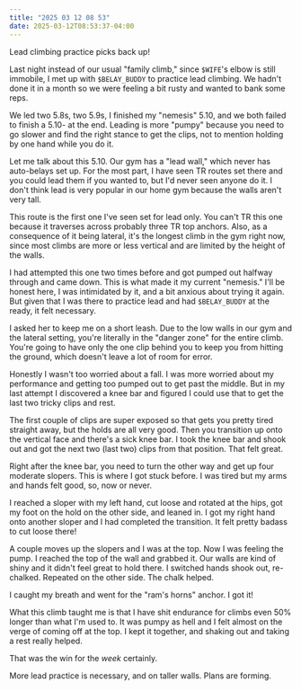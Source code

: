 ```yaml
---
title: "2025 03 12 08 53"
date: 2025-03-12T08:53:37-04:00
---
```


Lead climbing practice picks back up!<!--more-->

Last night instead of our usual "family climb," since `$WIFE`'s elbow is still
immobile, I met up with `$BELAY_BUDDY` to practice lead climbing. We hadn't done
it in a month so we were feeling a bit rusty and wanted to bank some reps.

We led two 5.8s, two 5.9s, I finished my "nemesis" 5.10, and we both failed to
finish a 5.10- at the end. Leading is more "pumpy" because you need to go slower
and find the right stance to get the clips, not to mention holding by one hand
while you do it.

Let me talk about this 5.10. Our gym has a "lead wall," which never has
auto-belays set up. For the most part, I have seen TR routes set there and you
could lead them if you wanted to, but I'd never seen anyone do it. I don't think
lead is very popular in our home gym because the walls aren't very tall.

This route is the first one I've seen set for lead only. You can't TR this one
because it traverses across probably three TR top anchors. Also, as a
consequence of it being lateral, it's the longest climb in the gym right now,
since most climbs are more or less vertical and are limited by the height of the
walls.

I had attempted this one two times before and got pumped out halfway through and
came down. This is what made it my current "nemesis." I'll be honest here, I was
intimidated by it, and a bit anxious about trying it again. But given that I was
there to practice lead and had `$BELAY_BUDDY` at the ready, it felt necessary.

I asked her to keep me on a short leash. Due to the low walls in our gym and the
lateral setting, you're literally in the "danger zone" for the entire climb.
You're going to have only the one clip behind you to keep you from hitting the
ground, which doesn't leave a lot of room for error.

Honestly I wasn't too worried about a fall. I was more worried about my
performance and getting too pumped out to get past the middle. But in my last
attempt I discovered a knee bar and figured I could use that to get the last two
tricky clips and rest.

The first couple of clips are super exposed so that gets you pretty tired
straight away, but the holds are all very good. Then you transition up onto the
vertical face and there's a sick knee bar. I took the knee bar and shook out and
got the next two (last two) clips from that position. That felt great.

Right after the knee bar, you need to turn the other way and get up four
moderate slopers. This is where I got stuck before. I was tired but my arms and
hands felt good, so, now or never.

I reached a sloper with my left hand, cut loose and rotated at the hips, got my
foot on the hold on the other side, and leaned in. I got my right hand onto
another sloper and I had completed the transition. It felt pretty badass to cut
loose there!

A couple moves up the slopers and I was at the top. Now I was feeling the pump.
I reached the top of the wall and grabbed it. Our walls are kind of shiny and it
didn't feel great to hold there. I switched hands shook out, re-chalked.
Repeated on the other side. The chalk helped.

I caught my breath and went for the "ram's horns" anchor. I got it!

What this climb taught me is that I have shit endurance for climbs even 50%
longer than what I'm used to. It was pumpy as hell and I felt almost on the
verge of coming off at the top. I kept it together, and shaking out and taking a
rest really helped.

That was the win for the *week* certainly.

More lead practice is necessary, and on taller walls. Plans are forming.
